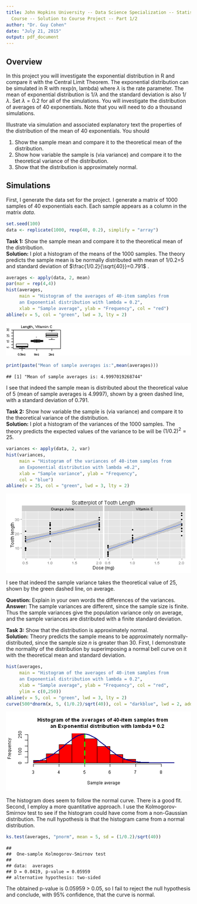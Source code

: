 ```yaml
---
title: John Hopkins University -- Data Science Specialization -- Statistical Inference
  Course -- Solution to Course Project -- Part 1/2
author: "Dr. Guy Cohen"
date: "July 21, 2015"
output: pdf_document
---
```


## Overview

In this project you will investigate the exponential distribution in R and compare it with the Central Limit Theorem. The exponential distribution can be simulated in R with rexp(n, lambda) where $\lambda$ is the rate parameter. The mean of exponential distribution is $1/\lambda$ and the standard deviation is also $1/\lambda$. Set $\lambda= 0.2$ for all of the simulations. You will investigate the distribution of averages of 40 exponentials. Note that you will need to do a thousand simulations.

Illustrate via simulation and associated explanatory text the properties of the distribution of the mean of 40 exponentials.  You should  
1. Show the sample mean and compare it to the theoretical mean of the distribution.  
2. Show how variable the sample is (via variance) and compare it to the theoretical variance of the distribution.  
3. Show that the distribution is approximately normal.  

## Simulations

First, I generate the data set for the project. I generate a matrix of 1000 samples of 40 exponentials each. Each sample appears as a column in the matrix *data*.


```r
set.seed(100)
data <- replicate(1000, rexp(40, 0.2), simplify = "array")
```

**Task 1:** Show the sample mean and compare it to the theoretical mean of the distribution.  
**Solution:**
I plot a histogram of the means of the 1000 samples. The theory predicts the sample mean is be normally distributed with mean of 1/0.2=5 and standard deviation of $\frac{1/0.2}{\sqrt{40}}=0.791$ .


```r
averages <- apply(data, 2, mean)
par(mar = rep(4,4))
hist(averages,
     main = "Histogram of the averages of 40-item samples from 
     an Exponential distribution with lambda = 0.2",
     xlab = "Sample average", ylab = "Frequency", col = "red")
abline(v = 5, col = "green", lwd = 3, lty = 2)
```

![plot of chunk unnamed-chunk-2](figure/unnamed-chunk-2-1.png) 

```r
print(paste("Mean of sample averages is:",mean(averages)))
```

```
## [1] "Mean of sample averages is: 4.9997019268744"
```

I see that indeed the sample mean is distributed about the theoretical value of 5 (mean of sample averages is 4.9997), shown by a green dashed line, with a standard deviation of 0.791.

**Task 2:** Show how variable the sample is (via variance) and compare it to the theoretical variance of the distribution.  
**Solution:**
I plot a histogram of the variances of the 1000 samples. The theory predicts the expected values of the variance to be will be $(1/0.2)^2=25$.


```r
variances <- apply(data, 2, var)
hist(variances,
     main = "Histogram of the variances of 40-item samples from
     an Exponential distribution with lambda =0.2",
     xlab = "Sample variance", ylab = "Frequency",
     col = "blue")
abline(v = 25, col = "green", lwd = 3, lty = 2)
```

![plot of chunk unnamed-chunk-3](figure/unnamed-chunk-3-1.png) 

I see that indeed the sample variance takes the theoretical value of 25, shown by the green dashed line, on average.

**Question:** Explain in your own words the differences of the variances. **Answer:** The sample variances are different, since the sample size is finite. Thus the sample variances give the population variance only on average, and the sample variances are distributed with a finite standard deviation.

**Task 3:** Show that the distribution is approximately normal.  
**Solution:**
Theory predicts the sample means to be approximately normally-distributed, since the sample size *n* is greater than 30. First, I demonstrate the normality of the distribution by superimposing a normal bell curve on it with the theoretical mean and standard deviation.


```r
hist(averages, 
     main = "Histogram of the averages of 40-item samples from 
     an Exponential distribution with lambda = 0.2",
     xlab = "Sample average", ylab = "Frequency", col = "red",
     ylim = c(0,250))
abline(v = 5, col = "green", lwd = 3, lty = 2)
curve(500*dnorm(x, 5, (1/0.2)/sqrt(40)), col = "darkblue", lwd = 2, add = T)
```

![plot of chunk unnamed-chunk-4](figure/unnamed-chunk-4-1.png) 

The histogram does seem to follow the normal curve. There is a good fit. Second, I employ a more quantitative approach. I use the Kolmogorov-Smirnov test to see if the histogram could have come from a non-Gaussian distribution. The null hypothesis is that the histogram came from a normal distribution.

```r
ks.test(averages, "pnorm", mean = 5, sd = (1/0.2)/sqrt(40))
```

```
## 
## 	One-sample Kolmogorov-Smirnov test
## 
## data:  averages
## D = 0.0419, p-value = 0.05959
## alternative hypothesis: two-sided
```
The obtained p-value is 0.05959 > 0.05, so I fail to reject the null hypothesis and conclude, with 95% confidence, that the curve is normal.
